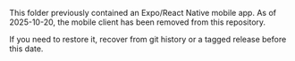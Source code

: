 This folder previously contained an Expo/React Native mobile app. As of 2025-10-20, the mobile client has been removed from this repository.

If you need to restore it, recover from git history or a tagged release before this date.
